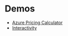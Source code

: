 # Demos


* [Azure Pricing Calculator](https://azure.microsoft.com/en-us/pricing/calculator/)
* [Interactivity](https://docs.microsoft.com/en-us/cli/azure/azure-cli-vm-tutorial?view=azure-cli-latest)

